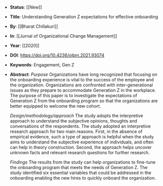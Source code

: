 - **Status**: [[New]]
- **Title**: Understanding Generation Z expectations for effective onboarding
- **By**: [[Bharat Chillakuri]]
- **In**: [[Jurnal of Organizational Change Management]]
- **Year**: [[2020]]
- **DOI**: https://doi.org/10.4236/ojbm.2021.93074
- **Keywords**: Engagement, Gen Z
- **Abstract**:
  *Purpose*
  Organizations have long recognized that focusing on the onboarding experience is vital to the success of the employee and the organization. Organizations are confronted with inter-generational issues as they prepare to accommodate Generation Z in the workplace. The purpose of this paper is to investigate the expectations of Generation Z from the onboarding program so that the organizations are better equipped to welcome the new cohort.
  
  *Design/methodology/approach*
  The study adopts the interpretive approach to understand the subjective opinions, thoughts and conversations of the respondents. The study adopted an interpretive research approach for two main reasons. First, in the absence of empirical evidence, such a type of approach is helpful when the study aims to understand the subjective experience of individuals, and often can help in theory construction. Second, the approach helps uncover unknown facts and relevant research questions for further research.
  
  *Findings*
  The results from the study can help organizations to fine-tune the onboarding program that meets the needs of Generation Z. The study identified six essential variables that could be addressed in the onboarding enabling the new hires to quickly onboard the organization.